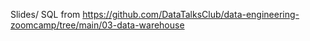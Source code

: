 Slides/ SQL from https://github.com/DataTalksClub/data-engineering-zoomcamp/tree/main/03-data-warehouse

